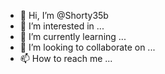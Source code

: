 - 👋 Hi, I’m @Shorty35b
- 👀 I’m interested in ...
- 🌱 I’m currently learning ...
- 💞️ I’m looking to collaborate on ...
- 📫 How to reach me ...

<!---
Shorty35b/Shorty35b is a ✨ special ✨ repository because its `README.md` (this file) appears on your GitHub profile.
You can click the Preview link to take a look at your changes.
--->
